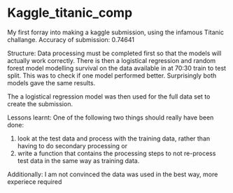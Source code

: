 # Kaggle_titanic_comp
My first forray into making a kaggle submission, using the infamous Titanic challange. Accuracy of submission: 0.74641

Structure:
Data processing must be completed first so that the models will actually work correctly. There is then a logistical regression and random forest model modelling survival on the data available in at 70:30 train to test split. This was to check if one model performed better. Surprisingly both models gave the same results. 

The a logistical regression model was then used for the full data set to create the submission.

Lessons learnt:
One of the following two things should really have been done:
1) look at the test data and process with the training data, rather than having to do secondary processing
or
2) write a function that contains the processing steps to not re-process test data in the same way as training data.

Additionally:
I am not convinced the data was used in the best way, more experiece required
